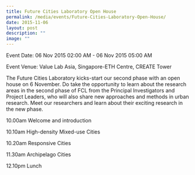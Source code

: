 ```yaml
---
title: Future Cities Laboratory Open House
permalink: /media/events/Future-Cities-Laboratory-Open-House/
date: 2015-11-06
layout: post
description: ""
image: ""
---
```

Event Date: 06 Nov 2015 02:00 AM - 06 Nov 2015 05:00 AM

Event Venue: Value Lab Asia, Singapore-ETH Centre, CREATE Tower

The Future Cities Laboratory kicks-start our second phase with an open house on 6 November. Do take the opportunity to learn about the research areas in the second phase of FCL from the Principal Investigators and Project Leaders, who will also share new approaches and methods in urban research. Meet our researchers and learn about their exciting research in the new phase.

10.00am Welcome and introduction

10.10am High-density Mixed-use Cities

10.20am Responsive Cities

11.30am Archipelago Cities

12.10pm Lunch
